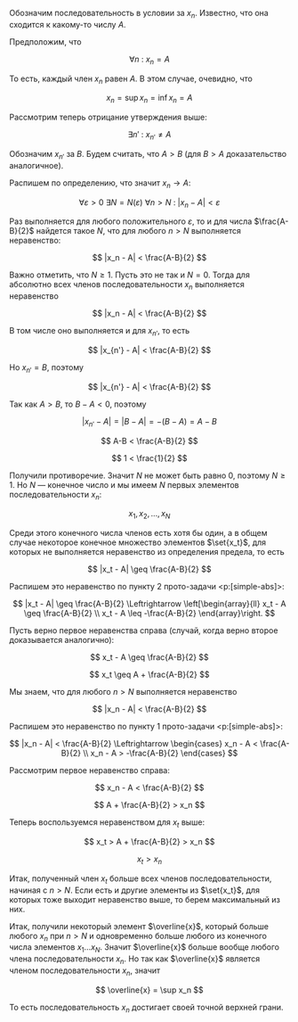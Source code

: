 Обозначим последовательность в условии за $x_n$. Известно, что она сходится к какому-то числу $A$.

Предположим, что

$$ \forall n \ : \ x_n = A $$

То есть, каждый член $x_n$ равен $A$. В этом случае, очевидно, что

$$ x_n = \sup x_n = \inf x_n = A $$

Рассмотрим теперь отрицание утверждения выше:

$$ \exists n' \ : \ x_{n'} \neq A $$

Обозначим $x_{n'}$ за $B$. Будем считать, что $A>B$ (для $B>A$ доказательство аналогичное).

Распишем по определению, что значит $x_n\to A$:

$$ \forall \varepsilon > 0 \ \exists N = N(\varepsilon) \ \forall n > N \ : \ |x_n - A| < \varepsilon $$

Раз выполняется для любого положительного $\varepsilon$, то и для числа $\frac{A-B}{2}$ найдется такое $N$, что для любого $n>N$ выполняется неравенство:

$$ |x_n - A| < \frac{A-B}{2} $$

Важно отметить, что $N \geq 1$. Пусть это не так и $N=0$. Тогда для абсолютно всех членов последовательности $x_n$ выполняется неравенство

$$ |x_n - A| < \frac{A-B}{2} $$

В том числе оно выполняется и для $x_{n'}$, то есть

$$ |x_{n'} - A| < \frac{A-B}{2} $$

Но $x_{n'} = B$, поэтому

$$ |x_{n'} - A| < \frac{A-B}{2} $$

Так как $A>B$, то $B-A < 0$, поэтому

$$ |x_{n'} - A| = |B-A| = -(B-A) = A-B $$

$$ A-B < \frac{A-B}{2} $$

$$ 1 < \frac{1}{2} $$

Получили противоречие. Значит $N$ не может быть равно $0$, поэтому $N\geq 1$. Но $N$ — конечное число и мы имеем $N$ первых элементов последовательности $x_n$:

$$ x_1, x_2, \ldots, x_N $$

Среди этого конечного числа членов есть хотя бы один, а в общем случае некоторое конечное множество элементов $\set{x_t}$, для которых не выполняется неравенство из определения предела, то есть

$$ |x_t - A| \geq \frac{A-B}{2} $$

Распишем это неравенство по пункту 2 прото-задачи <p:[simple-abs]>:

$$ |x_t - A| \geq \frac{A-B}{2} \Leftrightarrow \left[\begin{array}{ll} x_t - A \geq \frac{A-B}{2} \\ x_t - A \leq -\frac{A-B}{2} \end{array}\right. $$

Пусть верно первое неравенства справа (случай, когда верно второе доказывается аналогично):

$$ x_t - A \geq \frac{A-B}{2} $$

$$ x_t \geq A + \frac{A-B}{2} $$

Мы знаем, что для любого $n>N$ выполняется неравенство

$$ |x_n - A| < \frac{A-B}{2} $$

Распишем это неравенство по пункту 1 прото-задачи <p:[simple-abs]>:

$$ |x_n - A| < \frac{A-B}{2} \Leftrightarrow \begin{cases} x_n - A < \frac{A-B}{2} \\ x_n - A > -\frac{A-B}{2} \end{cases} $$

Рассмотрим первое неравенство справа:

$$ x_n - A < \frac{A-B}{2} $$

$$ A + \frac{A-B}{2} > x_n $$

Теперь воспользуемся неравенством для $x_t$ выше:

$$ x_t > A + \frac{A-B}{2} > x_n $$

$$ x_t > x_n $$

Итак, полученный член $x_t$ больше всех членов последовательности, начиная с $n>N$. Если есть и другие элементы из $\set{x_t}$, для которых тоже выходит неравенство выше, то берем максимальный из них.

Итак, получили некоторый элемент $\overline{x}$, который больше любого $x_n$ при $n>N$ и одновременно больше любого из конечного числа элементов $x_1\ldots x_N$. Значит $\overline{x}$ больше вообще любого члена последовательности $x_n$. Но так как  $\overline{x}$ является членом последовательности $x_n$, значит

$$ \overline{x} = \sup x_n $$

То есть последовательность $x_n$ достигает своей точной верхней грани.
